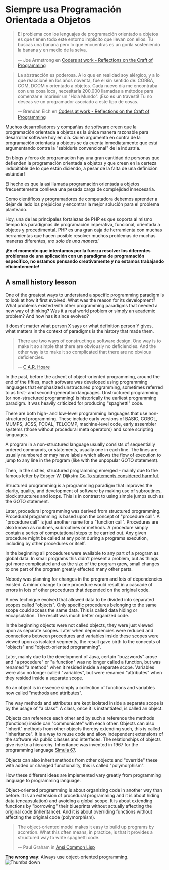 # Siempre usa Programación Orientada a Objetos #

> El problema con los lenguajes de programación orientado a objetos es que tienen todo este entorno implícito que llevan con ellos. Tu buscas una banana pero lo que encuentras es un gorila sosteniendo la banana y en medio de la selva.
>
> -- Joe Armstrong en [Coders at work - Reflections on the Craft of Programming](http://codersatwork.com/)

> La abstracción es poderosa. A lo que en realidad soy alérgico, y a lo que reaccioné en los años noventa, fue el sin sentido de: CORBA, COM, DCOM y orientado a objetos. Cada nuevo día me encontraba con una cosa loca, necesitaría 200.000 llamadas a métodos para comenzar e imprimir un "Hola Mundo". ¡Eso es un travesti! Tu no deseas se un programador asociado a este tipo de cosas.
>
> -- Brendan Eich en [Coders at work - Reflections on the Craft of Programming](http://codersatwork.com/)

Muchos desarrolladores y compañias de software creen que la programación orientada a objetos es la única manera razonable para desarrollar software hoy en día. Quien argumenta en contra de la programación orientada a objetos se da cuenta inmediatamente que está argumentando contra la "sabiduría convencional" de la industria.

En blogs y foros de programación hay una gran cantidad de personas que defienden la programación orientada a objetos y que creen en la certeza indubitable de lo que están diciendo, a pesar de la falta de una definición estándar!

El hecho es que la así llamada programación orientada a objetos frecuentemente conlleva una pesada carga de complejidad innecesaria.

Como cientifícos y programadores de computadora debemos aprender a dejar de lado los prejuicios y encontrar la mejor solución para el problema planteado.

Hoy, una de las principales fortalezas de PHP es que soporta al mismo tiempo los paradigmas de programación imperativa, funcional, orientada a objetos y procedimental. PHP es una gran caja de herramienta con muchas herramientas que hacen posible resolver muchos problemas de muchas maneras diferentes, *¡no solo de una manera!*

**¡En el momento que intentamos por la fuerza resolver los diferentes problemas de una aplicación con un paradigma de programación específico, no estamos pensando creativamente y no estamos trabajando eficientemente!**

## A small history lesson ##

One of the greatest ways to understand a specific programming paradigm is to look at how it first evolved. What was the reason for its development? What problems existed with other programming paradigms that needed a new way of thinking? Was it a real world problem or simply an academic problem? And how has it since evolved?

It doesn't matter what person X says or what definition person Y gives, what matters in the context of paradigms is the history that made them.

> There are two ways of constructing a software design. One way is to make it so simple that there are obviously no deficiencies. And the other way is to make it so complicated that there are no obvious deficiencies.
>
> -- [C.A.R. Hoare](https://en.wikiquote.org/wiki/C._A._R._Hoare)

In the past, before the advent of object-oriented programming, around the end of the fifties, much software was developed using programming languages that emphasized unstructured programming, sometimes referred to as first- and second-generation languages. Unstructured programming (or non-structured programming) is historically the earliest programming paradigm. It was heavily criticized for producing "spaghetti" code.

There are both high- and low-level programming languages that use non-structured programming. These include early versions of BASIC, COBOL, MUMPS, JOSS, FOCAL, TELCOMP, machine-level code, early assembler systems (those without procedural meta operators) and some scripting languages.

A program in a non-structured language usually consists of sequentially ordered commands, or statements, usually one in each line. The lines are usually numbered or may have labels which allows the flow of execution to jump to any line in the program (like with the unpopular GOTO statement).

Then, in the sixties, structured programming emerged - mainly due to the famous letter by Edsger W. Dijkstra [Go To statements considered harmful](http://www.u.arizona.edu/~rubinson/copyright_violations/Go_To_Considered_Harmful.html).

Structured programming is a programming paradigm that improves the clarity, quality, and development of software by making use of subroutines, block structures and loops. This is in contrast to using simple jumps such as the GOTO statement.

Later, procedural programming was derived from structured programming. Procedural programming is based upon the concept of "procedure call". A "procedure call" is just another name for a "function call". Procedures are also known as routines, subroutines or methods. A procedure simply contain a series of computational steps to be carried out. Any given procedure might be called at any point during a programs execution, including by other procedures or itself.

In the beginning all procedures were available to any part of a program as global data. In small programs this didn't present a problem, but as things got more complicated and as the size of the program grew, small changes to one part of the program greatly effected many other parts.

Nobody was planning for changes in the program and lots of dependencies existed. A minor change to one procedure would result in a cascade of errors in lots of other procedures that depended on the original code.

A new technique evolved that allowed data to be divided into separated scopes called "objects". Only specific procedures belonging to the same scope could access the same data. This is called data hiding or encapsulation. The result was much better organized code.

In the beginning objects were not called objects, they were just viewed upon as separate scopes. Later when dependencies were reduced and connections between procedures and variables inside these scopes were viewed upon as isolated segments, the result gave birth to the concepts of "objects" and "object-oriented programming".

Later, mainly due to the development of Java, certain "buzzwords" arose and "a procedure" or "a function" was no longer called a function, but was renamed "a method" when it resided inside a separate scope. Variables were also no longer called "variables", but were renamed "attributes" when they resided inside a separate scope.

So an object is in essence simply a collection of functions and variables now called "methods and attributes".

The way methods and attributes are kept isolated inside a separate scope is by the usage of "a class". A class, once it is instantiated, is called an object.

Objects can reference each other and by such a reference the methods (functions) inside can "communicate" with each other. Objects can also "inherit" methods from other objects thereby extending such, this is called "inheritance".  It is a way to reuse code and allow independent extensions of the software via public classes and interfaces. The relationships of objects give rise to a hierarchy. Inheritance was invented in 1967 for the programming language [Simula 67](http://en.wikipedia.org/wiki/Simula).

Objects can also inherit methods from other objects and "override" these with added or changed functionality, this is called "polymorphism".

How these different ideas are implemented vary greatly from programming language to programming language.

Object-oriented programming is about organizing code in another way than before. It is an extension of procedural programming and it is about hiding data (encapsulation) and avoiding a global scope. It is about extending functions by "borrowing" their blueprints without actually affecting the original code (inheritance). And it is about overriding functions without affecting the original code (polymorphism).

> The object-oriented model makes it easy to build up programs by accretion. What this often means, in practice, is that it provides a structured way to write spaghetti code.
>
> -- Paul Graham in [Ansi Common Lisp](https://openlibrary.org/works/OL7944696W/ANSI_Common_Lisp)

**The wrong way**: Always use object-oriented programming. ![Thumbs down](/img/thumbs-down.png)
